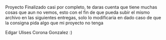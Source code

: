 Proyecto Finalizado casi por completo, te daras cuenta que tiene muchas cosas que aun no vemos, esto con el fin de que pueda subir el mismo archivo en las siguientes entregas, solo lo modificaria en dado caso de que la consigna pida algo que mi proyecto no tenga 

Edgar Ulises Corona Gonzalez :) 